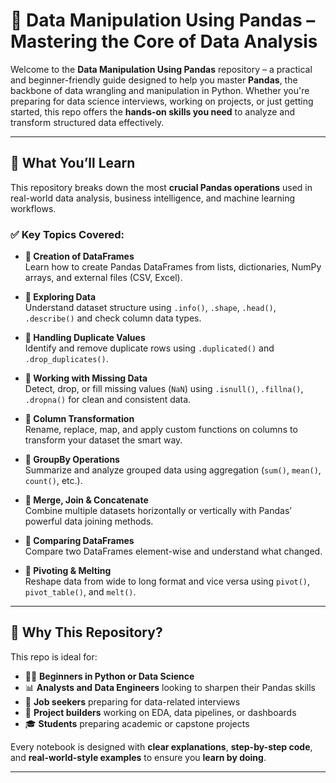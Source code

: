 # 🐼 Data Manipulation Using Pandas – Mastering the Core of Data Analysis

Welcome to the **Data Manipulation Using Pandas** repository – a practical and beginner-friendly guide designed to help you master **Pandas**, the backbone of data wrangling and manipulation in Python. Whether you're preparing for data science interviews, working on projects, or just getting started, this repo offers the **hands-on skills you need** to analyze and transform structured data effectively.

---

## 📘 What You’ll Learn

This repository breaks down the most **crucial Pandas operations** used in real-world data analysis, business intelligence, and machine learning workflows.

### ✅ Key Topics Covered:

- **📌 Creation of DataFrames**  
  Learn how to create Pandas DataFrames from lists, dictionaries, NumPy arrays, and external files (CSV, Excel).

- **📌 Exploring Data**  
  Understand dataset structure using `.info()`, `.shape`, `.head()`, `.describe()` and check column data types.

- **📌 Handling Duplicate Values**  
  Identify and remove duplicate rows using `.duplicated()` and `.drop_duplicates()`.

- **📌 Working with Missing Data**  
  Detect, drop, or fill missing values (`NaN`) using `.isnull()`, `.fillna()`, `.dropna()` for clean and consistent data.

- **📌 Column Transformation**  
  Rename, replace, map, and apply custom functions on columns to transform your dataset the smart way.

- **📌 GroupBy Operations**  
  Summarize and analyze grouped data using aggregation (`sum()`, `mean()`, `count()`, etc.).

- **📌 Merge, Join & Concatenate**  
  Combine multiple datasets horizontally or vertically with Pandas’ powerful data joining methods.

- **📌 Comparing DataFrames**  
  Compare two DataFrames element-wise and understand what changed.

- **📌 Pivoting & Melting**  
  Reshape data from wide to long format and vice versa using `pivot()`, `pivot_table()`, and `melt()`.

---

## 🧠 Why This Repository?

This repo is ideal for:

- 🧑‍🎓 **Beginners in Python or Data Science**  
- 📊 **Analysts and Data Engineers** looking to sharpen their Pandas skills  
- 💼 **Job seekers** preparing for data-related interviews  
- 🧪 **Project builders** working on EDA, data pipelines, or dashboards  
- 🎓 **Students** preparing academic or capstone projects  

Every notebook is designed with **clear explanations**, **step-by-step code**, and **real-world-style examples** to ensure you **learn by doing**.

---

